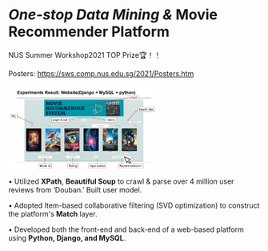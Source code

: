 

# *One-stop* *Data Mining &* Movie Recommender Platform

NUS Summer Workshop2021 TOP Prize🏆！！

Posters: https://sws.comp.nus.edu.sg/2021/Posters.htm

<img src="./home_page.jpg" width=60% align=center />

•    Utilized **XPath**, **Beautiful Soup** to crawl & parse over 4 million user reviews from ‘Douban.’ Built user model.

•    Adopted Item-based collaborative filtering (SVD optimization) to construct the platform's **Match** layer.

•    Developed both the front-end and back-end of a web-based platform using **Python, Django, and MySQL**.
